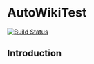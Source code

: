 # AutoWikiTest

[![Build Status](https://travis-ci.com/scottselberg/auto-wiki-test.svg?branch=master)](https://travis-ci.com/scottselberg/auto-wiki-test)

## Introduction
